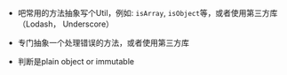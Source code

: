 - 吧常用的方法抽象写个Util，例如: `isArray`, `isObject`等，或者使用第三方库（Lodash， Underscore）

- 专门抽象一个处理错误的方法，或者使用第三方库

- 判断是plain object or immutable